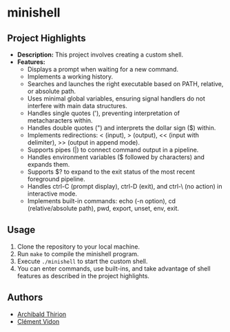 # minishell

## Project Highlights

- **Description:** This project involves creating a custom shell.
- **Features:**
  - Displays a prompt when waiting for a new command.
  - Implements a working history.
  - Searches and launches the right executable based on PATH, relative, or absolute path.
  - Uses minimal global variables, ensuring signal handlers do not interfere with main data structures.
  - Handles single quotes ('), preventing interpretation of metacharacters within.
  - Handles double quotes (") and interprets the dollar sign ($) within.
  - Implements redirections: < (input), > (output), << (input with delimiter), >> (output in append mode).
  - Supports pipes (|) to connect command output in a pipeline.
  - Handles environment variables ($ followed by characters) and expands them.
  - Supports $? to expand to the exit status of the most recent foreground pipeline.
  - Handles ctrl-C (prompt display), ctrl-D (exit), and ctrl-\ (no action) in interactive mode.
  - Implements built-in commands: echo (-n option), cd (relative/absolute path), pwd, export, unset, env, exit.

## Usage

1. Clone the repository to your local machine.
2. Run `make` to compile the minishell program.
3. Execute `./minishell` to start the custom shell.
4. You can enter commands, use built-ins, and take advantage of shell features as described in the project highlights.

## Authors

- [Archibald Thirion](https://github.com/Archips)
- [Clément Vidon](https://github.com/clemedon)
